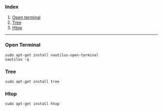 ### Index

1. [Open terminal](#open-terminal)
2. [Tree](#tree)
3. [Htop](#htop)

***

### Open Terminal
```
sudo apt-get install nautilus-open-terminal
nautilus -q
```

### Tree
```
sudo apt-get install tree
```

### Htop
```
sudo apt-get install htop
```